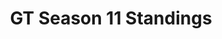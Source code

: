 ---
layout: seasons_archive
slug: s11
title: GT Season 11 Standings
description: GT Season 11 Standings
permalink: '/:categories/:title'
category: gt
menu_title: GT Standings
menu_icon: /assets/site-img/gt.png
menu_hide: true
tiers:
    - { name: 'GT T1' }
---